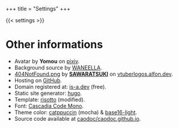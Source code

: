 +++
title = "Settings"
+++

{{< settings >}}


# Other informations

+ Avatar by **Yomou** on [pixiv](https://www.pixiv.net/en/users/25572824).
+ Background source by [WANEELLA](https://waneella.tumblr.com/).
+ [404NotFound.png](http://localhost:1313/media/404NotFound.png]) by **[SAWARATSUKI](https://vtuberlogos.alfon.dev/SAWARATSUKI)** on [vtuberlogos.alfon.dev](https://vtuberlogos.alfon.dev/).
+ Hosting on [GitHub](https://pages.github.com).
+ Domain registered at: [is-a.dev](https://is-a.dev) (free).
+ Static site generator: [hugo](https://gohugo.io).
+ Template: [risotto](https://github.com/joeroe/risotto) (modified).
+ Font: [Cascadia Code Mono](https://github.com/microsoft/cascadia-code).
+ Theme color:
[catppuccin](https://github.com/catppuccin/catppuccin) (mocha)
& [base16-light](/css/palettes/base16-light.css).
+ Source code available at [caodoc/caodoc.github.io](https://github.com/caodoc/caodoc.github.io).